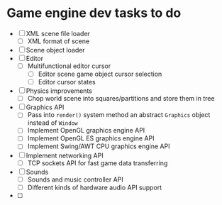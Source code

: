 # Game engine dev tasks to do
- [ ] XML scene file loader
  - [ ] XML format of scene
- [ ] Scene object loader
- [ ] Editor
  - [ ] Multifunctional editor cursor
    - [ ] Editor scene game object cursor selection
    - [ ] Editor cursor states
- [ ] Physics improvements
  - [ ] Chop world scene into squares/partitions and store them in tree
- [ ] Graphics API
  - [ ] Pass into `render()` system method an abstract `Graphics` object instead of `Window`
  - [ ] Implement OpenGL graphics engine API
  - [ ] Implement OpenGL ES graphics engine API
  - [ ] Implement Swing/AWT CPU graphics engine API
- [ ] Implement networking API
  - [ ] TCP sockets API for fast game data transferring
- [ ] Sounds
  - [ ] Sounds and music controller API
  - [ ] Different kinds of hardware audio API support
- [ ] 